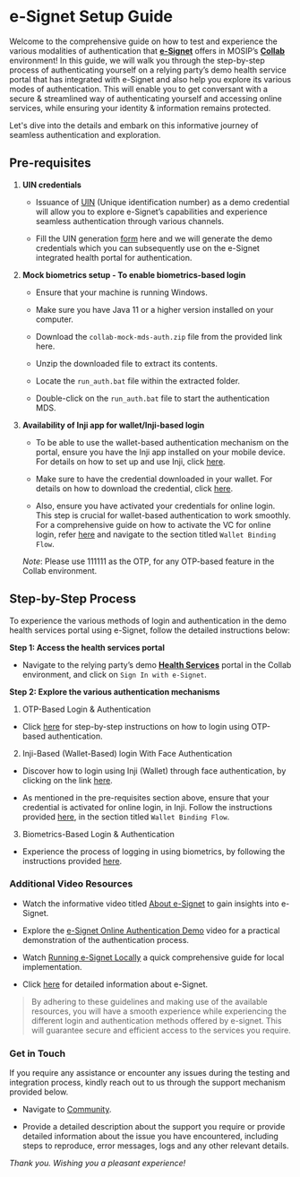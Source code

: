 # e-Signet Setup Guide

Welcome to the comprehensive guide on how to test and experience the various modalities of authentication that [**e-Signet**](https://docs.esignet.io/) offers in MOSIP’s [**Collab**](https://collab.mosip.net/) environment! In this guide, we will walk you through the step-by-step process of authenticating yourself on a relying party’s demo health service portal that has integrated with e-Signet and also help you explore its various modes of authentication. This will enable you to get conversant with a secure & streamlined way of authenticating yourself and accessing online services, while ensuring your identity & information remains protected. 

Let's dive into the details and embark on this informative journey of seamless authentication and exploration.

## Pre-requisites

1. **UIN credentials**

    * Issuance of [UIN](https://docs.mosip.io/1.2.0/id-lifecycle-management/identifiers#uin) (Unique identification number) as a demo credential will allow you to explore e-Signet’s capabilities and experience seamless authentication through various channels.

    * Fill the UIN generation [form](https://docs.google.com/forms/d/e/1FAIpQLSc2I0CQqlYRIrEmcJ3J3tKlYOVNcYNj88YZe4MMwU2RZTrjOA/viewform) here and we will generate the demo credentials which you can subsequently use on the e-Signet integrated health portal for authentication.

2. **Mock biometrics setup - To enable biometrics-based login**

    * Ensure that your machine is running Windows.

    * Make sure you have Java 11 or a higher version installed on your computer.

    * Download the `collab-mock-mds-auth.zip` file from the provided link here.

    * Unzip the downloaded file to extract its contents.

    * Locate the `run_auth.bat` file within the extracted folder.

    * Double-click on the `run_auth.bat` file to start the authentication MDS.

3. **Availability of Inji app for wallet/Inji-based login**

    * To be able to use the wallet-based authentication mechanism on the portal, ensure you have the Inji app installed on your mobile device. For details on how to set up and use Inji, click [here](https://docs.mosip.io/1.2.0/collab-getting-started-guide/collab-inji-setup-guide). 

    * Make sure to have the credential downloaded in your wallet. For details on how to download the credential, click [here](https://docs.mosip.io/1.2.0/collab-getting-started-guide/collab-inji-setup-guide). 

   * Also, ensure you have activated your credentials for online login. This step is crucial for wallet-based authentication to work smoothly. For a comprehensive guide on how to activate the VC for online login, refer [here](https://docs.mosip.io/1.2.0/modules/inji-user-guide#wallet-binding-flow) and navigate to the section titled `Wallet Binding Flow`.

   _Note_: Please use 111111 as the OTP, for any OTP-based feature in the Collab environment.

## Step-by-Step Process

To experience the various methods of login and authentication in the demo health services portal using e-Signet, follow the detailed instructions below:

**Step 1: Access the health services portal**

* Navigate to the relying party’s demo [**Health Services**](https://healthservices-esignet.collab.mosip.net/) portal in the Collab environment, and click on `Sign In with e-Signet`.

**Step 2: Explore the various authentication mechanisms**

1. OTP-Based Login & Authentication

  * Click [here](https://docs.esignet.io/esignet-end-user-guide/login-with-otp) for step-by-step instructions on how to login using OTP-based authentication.

2. Inji-Based (Wallet-Based) login With Face Authentication

  * Discover how to login using Inji (Wallet) through face authentication, by clicking on the link [here](https://docs.esignet.io/esignet-end-user-guide/login-flow-qr-code).

  * As mentioned in the pre-requisites section above, ensure that your credential is activated for online login, in Inji. Follow the instructions provided [here](https://docs.mosip.io/1.2.0/modules/inji-user-guide#wallet-binding-flow), in the section titled `Wallet Binding Flow`.

3. Biometrics-Based Login & Authentication

  * Experience the process of logging in using biometrics, by following the instructions provided [here](https://docs.esignet.io/esignet-end-user-guide/login-with-biometrics).

### Additional  Video Resources

* Watch the informative video titled [About e-Signet](https://www.youtube.com/watch?v=ZfUPRv71s_0,) to gain insights into e-Signet.

* Explore the [e-Signet Online Authentication Demo](https://www.youtube.com/watch?v=uNKlmw9KRFg) video for a practical demonstration of the authentication process.

* Watch [Running e-Signet Locally](https://youtu.be/nmIZl6Tmt68?si=odKFq3UUQrV1kb6H) a quick comprehensive guide for local implementation.

* Click [here](https://docs.esignet.io/) for detailed information about e-Signet.

> By adhering to these guidelines and making use of the available resources, you will have a smooth experience while experiencing the different login and authentication methods offered by e-signet. This will guarantee secure and efficient access to the services you require.

### Get in Touch

If you require any assistance or encounter any issues during the testing and integration process, kindly reach out to us through the support mechanism provided below.

* Navigate to [Community](https://www.mosip.io/community.php).

* Provide a detailed description about the support you require or provide detailed information about the issue you have encountered, including steps to reproduce, error messages, logs and any other relevant details.

_Thank you. Wishing you a pleasant experience!_
